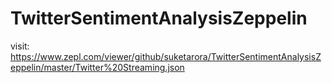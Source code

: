 # TwitterSentimentAnalysisZeppelin

visit: https://www.zepl.com/viewer/github/suketarora/TwitterSentimentAnalysisZeppelin/master/Twitter%20Streaming.json
